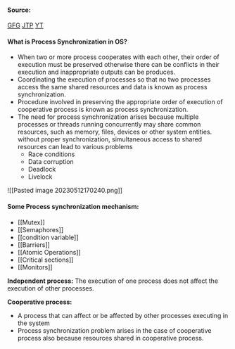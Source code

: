 #### Source:
[GFG](https://www.geeksforgeeks.org/introduction-of-process-synchronization/)
[JTP](https://www.javatpoint.com/os-process-synchronization-introduction)
[YT](https://www.youtube.com/watch?v=ph2awKa8r5Y&list=PLBlnK6fEyqRjDf_dmCEXgl6XjVKDDj0M2)


#### What is Process Synchronization in OS?

* When two or more process cooperates with each other, their order of execution must be preserved otherwise there can be conflicts in their execution and inappropriate outputs can be produces.
* Coordinating the execution of processes so that no two processes access the same shared resources and data is known as process synchronization.
* Procedure involved in preserving the appropriate order of execution of cooperative process is known as process synchronization.
* The need for process synchronization arises because multiple processes or threads running concurrently may share common resources, such as memory, files, devices or other system entities. without proper synchronization, simultaneous access to shared resources can lead to various problems
	* Race conditions
	* Data corruption
	* Deadlock
	* Livelock

![[Pasted image 20230512170240.png]]



#### Some Process synchronization mechanism:

* [[Mutex]]
* [[Semaphores]]
* [[condition variable]]
* [[Barriers]]
* [[Atomic Operations]]
* [[Critical sections]]
* [[Monitors]]

**Independent process:**
   The execution of one process does not affect the execution of other processes.

**Cooperative process:**
   * A process that can affect or be affected by other processes executing in the system
   * Process synchronization problem arises in the case of cooperative process also because resources shared in cooperative process.

   